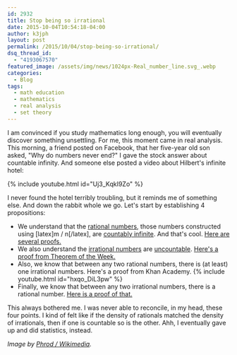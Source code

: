 ```yaml
---
id: 2932
title: Stop being so irrational
date: 2015-10-04T10:54:18-04:00
author: k3jph
layout: post
permalink: /2015/10/04/stop-being-so-irrational/
dsq_thread_id:
  - "4193067570"
featured_image: /assets/img/news/1024px-Real_number_line.svg_.webp
categories:
  - Blog
tags:
  - math education
  - mathematics
  - real analysis
  - set theory
---
```

I am convinced if you study mathematics long enough, you will eventually discover something unsettling.  For me, this moment came in real analysis.  This morning, a friend posted on Facebook, that her five-year old son asked, "Why do numbers never end?"  I gave the stock answer about countable infinity.  And someone else posted a video about Hilbert's infinite hotel:

{% include youtube.html id="Uj3_KqkI9Zo" %}

I never found the hotel terribly troubling, but it reminds me of something else.  And down the rabbit whole we go.  Let's start by establishing 4 propositions:

* We understand that the [rational numbers](https://en.wikipedia.org/wiki/Rational_number), those numbers constructed using [latex]m / n[/latex], are [countably infinite](http://mathworld.wolfram.com/CountablyInfinite.html).  And that's cool.  [Here are several proofs.](https://proofwiki.org/wiki/Rational_Numbers_are_Countably_Infinite)
* We also understand the [irrational numbers](https://en.wikipedia.org/wiki/Irrational_number) are [uncountable](https://en.wikipedia.org/wiki/Uncountable_set).  [Here's a proof from Theorem of the Week.](https://theoremoftheweek.wordpress.com/2010/03/18/theorem-21-the-real-numbers-are-uncountable/)
*  Also, we know that between any two rational numbers, there is (at least) one irrational numbers. Here's a proof from Khan Academy. 
{% include youtube.html id="hxqo_DiL3pw" %}
*  Finally, we know that between any two irrational numbers, there is a rational number.  [Here is a proof of that.](http://math.stackexchange.com/a/421600/19244) 

This always bothered me.  I was never able to reconcile, in my head, these four points.  I kind of felt like if the density of rationals matched the density of irrationals, then if one is countable so is the other.  Ahh, I eventually gave up and did statistics, instead.

_Image by [Phrod / Wikimedia](https://commons.wikimedia.org/wiki/File:Real_number_line.svg)._
